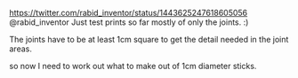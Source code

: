 https://twitter.com/rabid_inventor/status/1443625247618605056 @rabid_inventor Just test prints so far mostly of only the joints. :)

The joints have to be at least 1cm square to get the detail needed in the joint areas.

so now I need to work out what to make out of 1cm diameter sticks. 
